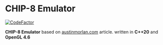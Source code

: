 # CHIP-8 Emulator
[![CodeFactor](https://www.codefactor.io/repository/github/bartoszjakubzielonka/chip_8_emulator/badge)](https://www.codefactor.io/repository/github/bartoszjakubzielonka/chip_8_emulator)

**CHIP-8 Emulator** based on [austinmorlan.com] article. written in **C++20** and **OpenGL 4.6**

[austinmorlan.com]: https://austinmorlan.com/posts/chip8_emulator/